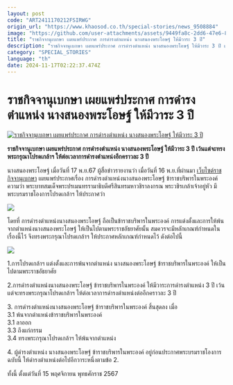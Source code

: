 ```yaml
---
layout: post
code: "ART2411170212FSIRWG"
origin_url: "https://www.khaosod.co.th/special-stories/news_9508884"
image: "https://github.com/user-attachments/assets/9449fa8c-2dd6-47e6-8e7c-3a696b53d9cb"
title: "ราชกิจจานุเบกษา เผยแพร่ประกาศ การดำรงตำแหน่ง นางสนองพระโอษฐ์ ให้มีวาระ 3 ปี"
description: "ราชกิจจานุเบกษา เผยแพร่ประกาศ การดำรงตำแหน่ง นางสนองพระโอษฐ์ ให้มีวาระ 3 ปี เว้นแต่จะทรงพระกรุณาโปรดเกล้าฯ ให้ต่อเวลาการดำรงตำแหน่งอีกคราวละ 3 ปี"
category: "SPECIAL_STORIES"
language: "th"
date: 2024-11-17T02:22:37.474Z
---
```


# ราชกิจจานุเบกษา เผยแพร่ประกาศ การดำรงตำแหน่ง นางสนองพระโอษฐ์ ให้มีวาระ 3 ปี

[![ราชกิจจานุเบกษา เผยแพร่ประกาศ การดำรงตำแหน่ง นางสนองพระโอษฐ์ ให้มีวาระ 3 ปี](https://www.khaosod.co.th/wpapp/uploads/2024/11/rajkijja-3.jpg "ราชกิจจานุเบกษา เผยแพร่ประกาศ การดำรงตำแหน่ง นางสนองพระโอษฐ์ ให้มีวาระ 3 ปี")](https://www.khaosod.co.th/wpapp/uploads/2024/11/rajkijja-3.jpg)

**ราชกิจจานุเบกษา เผยแพร่ประกาศ การดำรงตำแหน่ง นางสนองพระโอษฐ์ ให้มีวาระ 3 ปี เว้นแต่จะทรงพระกรุณาโปรดเกล้าฯ ให้ต่อเวลาการดำรงตำแหน่งอีกคราวละ 3 ปี**

นางสนองพระโอษฐ์ เมื่อวันที่ 17 พ.ย.67 ผู้สื่อข่าวรายงานว่า เมื่อวันที่ 16 พ.ย.ที่ผ่านมา [เว็บไซต์ราชกิจจานุเบกษา](https://ratchakitcha.soc.go.th/documents/51246.pdf) เผยแพร่ประกาศเรื่อง การดำรงตำแหน่งนางสนองพระโอษฐ์ ข้าราชบริพารในพระองค์ ความว่า พระบาทสมเด็จพระปรเมนทรรามาธิบดีศรีสินทรมหาวชิราลงกรณ พระวชิรเกล้าเจ้าอยู่หัว มีพระบรมราชโองการโปรดเกล้าฯ ให้ประกาศว่า

[![](https://www.khaosod.co.th/wpapp/uploads/2024/11/king1-600x696.png)](https://www.khaosod.co.th/wpapp/uploads/2024/11/king1.png)

โดยที่ การดำรงตำแหน่งนางสนองพระโอษฐ์ ถือเป็นข้าราชบริพารในพระองค์ การแต่งตั้งและการให้พ้นจากตำแหน่งนางสนองพระโอษฐ์ ให้เป็นไปตามพระราชอัธยาศัยนั้น สมควรจะมีหลักเกณฑ์กำหนดในเรื่องนี้ไว้ จึงทรงพระกรุณาโปรดเกล้าฯ ให้ประกาศหลักเกณฑ์กำหนดไว้ ดังต่อไปนี้

[![](https://www.khaosod.co.th/wpapp/uploads/2024/11/king3-605x696.jpg)](https://www.khaosod.co.th/wpapp/uploads/2024/11/king3.jpg)

1.การโปรดเกล้าฯ แต่งตั้งและการพ้นจากตำแหน่ง นางสนองพระโอษฐ์ ข้าราชบริพารในพระองค์ ให้เป็นไปตามพระราชอัธยาศัย

2.การดำรงตำแหน่งนางสนองพระโอษฐ์ ข้าราชบริพารในพระองค์ ให้มีวาระการดำรงตำแหน่ง 3 ปี เว้นแต่จะทรงพระกรุณาโปรดเกล้าฯ ให้ต่อเวลาการดำรงตำแหน่งต่ออีกคราวละ 3 ปี

3\. การดำรงตำแหน่งนางสนองพระโอษฐ์ ข้าราชบริพารในพระองค์ สิ้นสุดลง เมื่อ  
3.1 พ้นจากตำแหน่งข้าราชบริพารในพระองค์  
3.1 ลาออก  
3.3 ถึงแก่กรรม  
3.4 ทรงพระกรุณาโปรดเกล้าฯ ให้พ้นจากตำแหน่ง

4\. ผู้ดำรงตำแหน่ง นางสนองพระโอษฐ์ ข้าราชบริพารในพระองค์ อยู่ก่อนประกาศพระบรมราชโองการฉบับนี้ ให้ดำรงตำแหน่งต่อไปอีกวาระหนึ่งตามข้อ 2.

ทั้งนี้ ตั้งแต่วันที่ 15 พฤศจิกายน พุทธศักราช 2567
